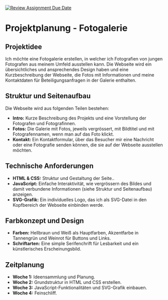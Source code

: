 [![Review Assignment Due Date](https://classroom.github.com/assets/deadline-readme-button-22041afd0340ce965d47ae6ef1cefeee28c7c493a6346c4f15d667ab976d596c.svg)](https://classroom.github.com/a/DWiWX_Ua)
# Projektplanung - Fotogalerie

## Projektidee
Ich möchte eine Fotogalerie erstellen, in welcher ich Fotografien von jungen Fotografen aus meinem Umfeld ausstellen kann. Die Webseite wird ein übersichtliches und ansprechendes Design haben und eine Kurzbeschreibung der Webseite, die Fotos mit Informationen und meine Kontaktdaten für Beteiligungsanfragen in der Galerie enthalten.

## Struktur und Seitenaufbau
Die Webseite wird aus folgenden Teilen bestehen:
- **Intro:** Kurze Beschreibung des Projekts und eine Vorstellung der Fotografen und Fotografinnen.
- **Fotos:** Die Galerie mit Fotos, jeweils vergrössert, mit Bildtitel und mit Fotografennamen, wenn man auf das Foto klickt.
- **Kontakt:** Ein Kontaktformular, über das Besucher mir eine Nachricht oder eine Fotografie senden können, die sie auf der Webseite ausstellen möchten.

## Technische Anforderungen
- **HTML & CSS:** Struktur und Gestaltung der Seite..
- **JavaScript:** Einfache Interaktivität, wie vergrössern des Bildes und damit verbundene Informationen (siehe Struktur und Seitenaufbau) anzeigen.
- **SVG-Grafik:** Ein individuelles Logo, das ich als SVG-Datei in den Kopfbereich der Webseite einbinden werde.

## Farbkonzept und Design
- **Farben:** Hellbraun und Weiß als Hauptfarben, Akzentfarbe in Tannengrün und Weinrot für Buttons und Links.
- **Schriftarten:** Eine simple Serifenchrift für Lesbarkeit und ein künstlerisches Erscheinungsbild.
  
## Zeitplanung
- **Woche 1:** Ideensammlung und Planung.
- **Woche 2:** Grundstruktur in HTML und CSS erstellen.
- **Woche 3:** JavaScript-Funktionalitäten und SVG-Grafik einbauen.
- **Woche 4:** Feinschliff.